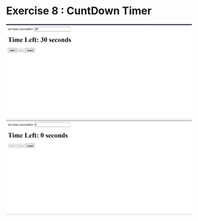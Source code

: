 # Exercise 8 : CuntDown Timer

 ![Exercise 8](/exercise8/src/assets/Screenshot%202025-08-24%20175908.png)
 ![Exercise 8](/exercise8/src/assets/Screenshot%202025-08-24%20175926.png)
